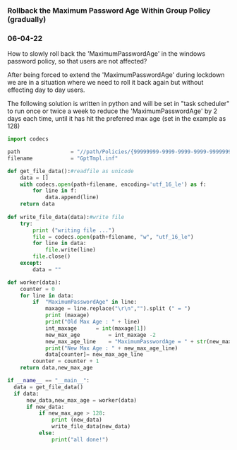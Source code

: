 ### Rollback the Maximum Password Age Within Group Policy (gradually) 
### 06-04-22

How to slowly roll back the 'MaximumPasswordAge' in the windows password policy, so that users are not affected?

After being forced to extend the 'MaximumPasswordAge' during lockdown we are in a situation where we need to roll it back again but without effecting day to day users.

The following solution is written in python and will be set in "task scheduler" to run once or twice a week to reduce the 'MaximumPasswordAge' by 2 days each time, until it has hit the preferred max age (set in the example as 128)

```python
import codecs

path 				= "//path/Policies/{99999999-9999-9999-9999-99999999}/MACHINE/Microsoft/Windows NT/SecEdit/"
filename 			= "GptTmpl.inf"

def get_file_data():#readfile as unicode
	data = []
	with codecs.open(path+filename, encoding='utf_16_le') as f:
		for line in f:
			data.append(line)
	return data			
				
def write_file_data(data):#write file
	try:
		print ("writing file ...")
		file = codecs.open(path+filename, "w", "utf_16_le")
		for line in data:
			file.write(line)
		file.close()
	except:
		data = ""

def worker(data):
	counter = 0
	for line in data:
		if  "MaximumPasswordAge" in line:
			maxage = line.replace("\r\n","").split (" = ")
			print (maxage)
			print("Old Max Age : " + line)
			int_maxage 		= int(maxage[1])
			new_max_age 		= int_maxage -2
			new_max_age_line 	= "MaximumPasswordAge = " + str(new_max_age) + "\r\n"
			print("New Max Age : " + new_max_age_line)
			data[counter]= new_max_age_line
		counter = counter + 1
	return data,new_max_age

if __name__ == "__main__":
  data = get_file_data()
  if data:
	  new_data,new_max_age = worker(data)
	  if new_data:
		  if new_max_age > 128:
			  print (new_data)
			  write_file_data(new_data)
		  else:
			  print("all done!")
```
